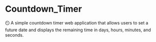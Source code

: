 # Countdown_Timer
⏲️ A simple countdown timer web application that allows users to set a future date and displays the remaining time in days, hours, minutes, and seconds.

